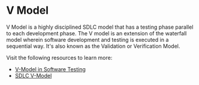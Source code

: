 # V Model

V Model is a highly disciplined SDLC model that has a testing phase parallel to each development phase. The V model is an extension of the waterfall model wherein software development and testing is executed in a sequential way. It's also known as the Validation or Verification Model.

Visit the following resources to learn more:

- [V-Model in Software Testing](https://www.guru99.com/v-model-software-testing.html)
- [SDLC V-Model](https://www.geeksforgeeks.org/software-engineering-sdlc-v-model/)